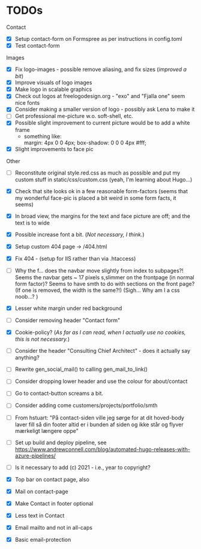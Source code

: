 # TODOs

Contact

* [x] Setup contact-form on Formspree as per instructions in config.toml
* [x] Test contact-form

Images

* [x] Fix logo-images - possible remove aliasing, and fix sizes (_improved a bit_)
* [x] Improve visuals of logo images
* [x] Make logo in scalable graphics
* [x] Check out logos at freelogodesign.org - "exo" and "Fjalla one" seem nice fonts
* [x] Consider making a smaller version of logo - possibly ask Lena to make it
* [ ] Get professional me-picture w.o. soft-shell, etc.
* [x] Possible slight improvement to current picture would be to add a white frame
    - something like:     
        margin: 4px 0 0 4px;
        box-shadow: 0 0 0 4px #fff;
* [x] Slight improvements to face pic

Other 

* [ ] Reconstitute original style.red.css as much as possible and put my custom stuff in static/css/custom.css (yeah, I'm learning about Hugo...)
* [x] Check that site looks ok in a few reasonable form-factors (seems that my wonderful face-pic is placed a bit weird in some form facts, it seems)
* [x] In broad view, the margins for the text and face picture are off; and the text is to wide
* [x] Possible increase font a bit. (_Not necessary, I think._)
* [x] Setup custom 404 page -> /404.html 
* [x] Fix 404 - (setup for IIS rather than via .htaccess)
* [ ] Why the f... does the navbar move slightly from index to subpages?! Seems the navbar gets ~ 17 pixels s,slimmer on the frontpage  (in normal form factor)? Seems to have smth to do with sections on the front page? (If one is removed, the width is the same?!) (Sigh... Why am I a css noob...? )
* [x] Lesser white margin under red background
* [ ] Consider removing header "Contact form" 
* [x] Cookie-policy? (_As far as I can read, when I actually use no cookies, this is not necessary._)
* [ ] Consider the header "Consulting Chief Architect" - does it actually say anything?
* [ ] Rewrite gen_social_mail() to calling gen_mail_to_link()
* [ ] Consider dropping lower header and use the colour for about/contact
* [ ] Go to contact-button screams a bit.
* [ ] Consider adding come customers/projects/portfolio/smth
* [ ] From hstuart: "På contact-siden ville jeg sørge for at dit hoved-body laver fill så din footer altid er i bunden af siden og ikke står og flyver mærkeligt længere oppe"
* [ ] Set up build and deploy pipeline, see https://www.andrewconnell.com/blog/automated-hugo-releases-with-azure-pipelines/ 
* [ ] Is it necessary to add (c) 2021 - i.e., year to copyright?


* [X] Top bar on contact page, also
* [X] Mail on contact-page
* [X] Make Contact in footer optional
* [X] Less text in Contact
* [X] Email mailto and not in all-caps
* [X] Basic email-protection


